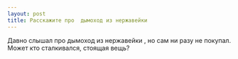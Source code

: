```yaml
---
layout: post 
title: Расскажите про  дымоход из нержавейки 
--- 
```

Давно слышал про  дымоход из нержавейки , но сам ни разу не покупал. Может кто сталкивался, стоящая вещь?